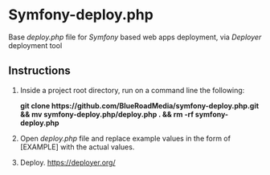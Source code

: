 # Symfony-deploy.php
Base *deploy.php* file for *Symfony* based web apps deployment, via *Deployer* deployment tool 
## Instructions
1. Inside a project root directory, run on a command line the following:

    **git clone https://<span></span>github<span></span>.com/BlueRoadMedia/symfony-deploy.php.git && mv symfony-deploy.php/deploy.php . && rm -rf symfony-deploy.php**
2. Open *deploy.php* file and replace example values in the form of [EXAMPLE] with the actual values.
3. Deploy. https://deployer.org/
